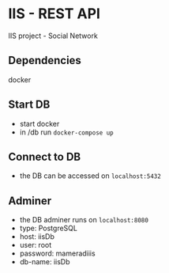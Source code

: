 # IIS - REST API

IIS project - Social Network

## Dependencies

docker

## Start DB

- start docker
- in /db run `docker-compose up`

## Connect to DB

- the DB can be accessed on `localhost:5432`

## Adminer

- the DB adminer runs on `localhost:8080`
- type: PostgreSQL
- host: iisDb
- user: root
- password: mameradiiis
- db-name: iisDb
